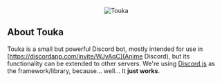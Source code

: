 <p align="center">
<img src="http://i.imgur.com/ncOhCbX.png" alt="Touka"></img><br />
</p>

## About Touka
Touka is a small but powerful Discord bot, mostly intended for use in [https://discordapp.com/invite/WJyAqC](Anime Discord), but its functionality can be extended to other servers. We're using [Discord.js](https://discord.js.org/#/) as the framework/library, because... well... It **just works**.

